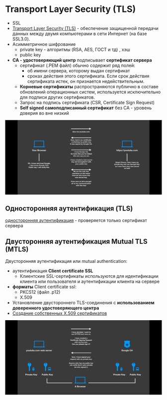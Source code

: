 # Transport Layer Security (TLS)

- SSL
- [Transport Layer Security (TLS)](https://habr.com/ru/post/593507/) - обеспечение защищенной передачи данных между двумя компьютерами в сети Интернет (на базе SSL3.0).
- Асимметричное шифрование
  - private key - алгоритмы (RSA, AES, ГОСТ и тд) , хэш
  - public key
- __CA - удостоверяющий центр__ подписывает __сертификат сервера__
  - сертификат (.PEM файл) обычно содержит ряд полей:
    - об имени сервера, которому выдан сертификат
    - сроках действия этого сертификата. Если срок действия сертификата истек, он признается недействительным.
  - __Корневые сертификаты__ распространяются публично в составе обновлений операционных систем, используется исключительно для подписи других сертификатов.
  - Запрос на подпись сертификата (CSR, Certificate Sign Request)
  - __Self signed самоподписанный сертификат__ без CA - уровень доверия во вне низкий

![ssl](../../img/technology/protocols/ssl.jpg)

## Односторонняя аутентификация (TLS)

[односторонняя аутентификация](https://mnorin.com/tls-ssl-neobhodimy-j-minimum-znanij.html) - проверяется только сертификат сервера

## Двусторонняя аутентификация Mutual TLS (MTLS)

Двусторонняя аутентификация или mutual authentication:

- аутентификация __Client certificate SSL__
  - Клиентские SSL-сертификаты используются для идентификации клиента или пользователя и аутентификации клиента на сервере
- __форматы__ Client certificate ssl:
  - PKCS12 (файл .p12)
  - X.509
- Установление двустороннего TLS-соединения с __использованием доверенного удостоверяющего центра__
- [Создание собственных X.509 сертификатов](https://habr.com/ru/articles/593507/)

![mtls](../../img/technology/protocols/mtls.jpg)
